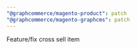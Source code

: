 ```yaml
---
"@graphcommerce/magento-product": patch
"@graphcommerce/magento-graphcms": patch
---
```


Feature/fix cross sell item
